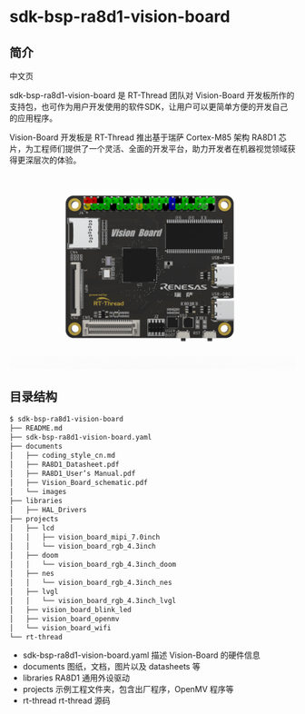 # sdk-bsp-ra8d1-vision-board
## 简介

中文页

sdk-bsp-ra8d1-vision-board 是 RT-Thread 团队对 Vision-Board 开发板所作的支持包，也可作为用户开发使用的软件SDK，让用户可以更简单方便的开发自己的应用程序。

Vision-Board 开发板是 RT-Thread 推出基于瑞萨 Cortex-M85 架构 RA8D1 芯片，为工程师们提供了一个灵活、全面的开发平台，助力开发者在机器视觉领域获得更深层次的体验。

![](documents/images/big.png)

## 目录结构

```
$ sdk-bsp-ra8d1-vision-board
├── README.md
├── sdk-bsp-ra8d1-vision-board.yaml
├── documents
│   ├── coding_style_cn.md
│   ├── RA8D1_Datasheet.pdf
│   ├── RA8D1_User’s Manual.pdf
│   ├── Vision_Board_schematic.pdf
│   └── images
├── libraries
│   ├── HAL_Drivers
├── projects
│   ├── lcd
│   │   ├── vision_board_mipi_7.0inch
│   │   └── vision_board_rgb_4.3inch
│   ├── doom
│   │   └── vision_board_rgb_4.3inch_doom
│   ├── nes
│   │   └── vision_board_rgb_4.3inch_nes
│   ├── lvgl
│   │   └── vision_board_rgb_4.3inch_lvgl
│   ├── vision_board_blink_led
│   ├── vision_board_openmv
│   └── vision_board_wifi
└── rt-thread
```

- sdk-bsp-ra8d1-vision-board.yaml 描述 Vision-Board 的硬件信息
- documents 图纸，文档，图片以及 datasheets 等
- libraries RA8D1 通用外设驱动
- projects 示例工程文件夹，包含出厂程序，OpenMV 程序等
- rt-thread rt-thread 源码
